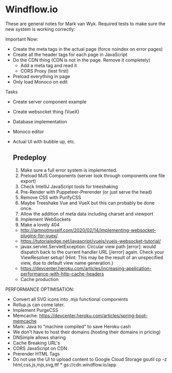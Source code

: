 # Windflow.io
These are general notes for Mark van Wyk. Required tests to make sure the new system is working correctly:

Important Now:
 * Create the meta tags in the actual page (force noindex on error pages)
 * Create all the header tags for each page in JavaScript
 * Do the CDN thing (CDN is not in the page. Remove it completely)
    - Add a meta tag and read it
    - CORS Proxy (test first)
 * Preload everything in page
 * Only load Monoco on edit
 

Tasks
 * Create server component example
 * Create websocket thing (VueX)
 * Database implementation
 * Monoco editor
 * Actual UI with bubble up, etc.


   ## Predeploy
   1. Make sure a full error system is implemented.
   2. Preload MJS Components (server look through components one file export)
   3. Check IntelliJ JavaScript tools for treeshaking
   4. Pre-Render with Puppeteer-Prerender (or just serve the head)
   5. Remove CSS with PurifyCSS
   6. Maybe Treeshake Vue and VueX but this can probably be done once.
   7. Allow the addition of meta data including charset and viewport
   8. Implement WebSockets
   9. Make a lovely 404

   * http://iamnotmyself.com/2020/02/14/implementing-websocket-plugins-for-vuex/
   * https://tutorialedge.net/javascript/vuejs/vuejs-websocket-tutorial/
   * javax.servlet.ServletException: Circular view path [error]: would dispatch back to the current handler URL [/error] again. Check your ViewResolver setup! (Hint: This may be the result of an unspecified view, due to default view name generation.)
   * https://devcenter.heroku.com/articles/increasing-application-performance-with-http-cache-headers
   * Cache production

PERFORMANCE OPTIMISATION:
   * Convert all SVG icons into .mjs functional components
   * Rollup.js can come later.
   * Implement PurgeCSS
   * Memcache: https://devcenter.heroku.com/articles/spring-boot-memcache
   * Mark: Java to "machine compiled" to save Heroku cash
   * We don't have to host their domains (hosting their domains in pricing)
   * DNSimple allows sharing
   * Cache Breaking URL's
   * CORS JavaScript on CDN
   * Prerender HTML Tags
   * Do not use the UI to upload content to Google Cloud Storage
     gsutil cp -z html,css,js,mjs,svg,ttf * gs://cdn.windflow.io/app
  

